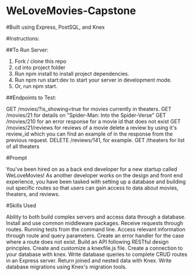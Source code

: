 # WeLoveMovies-Capstone

#Built using Express, PostSQL, and Knex

#Instructions:

##To Run Server:

1. Fork / clone this repo
2. cd into project folder
3. Run npm install to install project dependencies.
4. Run npm run start:dev to start your server in development mode.
5. Or, run npm start.

##Endpoints to Test:

GET /movies/?is_showing=true for movies currently in theaters.
GET /movies/21 for details on "Spider-Man: Into the Spider-Verse"
GET /movies/210 for an error response for a movie id that does not exist
GET /movies/21/reviews for reviews of a movie
delete a review by using it's review_id which you can find an example of in the response from the previous request. DELETE /reviews/141, for example.
GET /theaters for list of all theaters

#Prompt

You've been hired on as a back end developer for a new startup called WeLoveMovies! As another developer works on the design and front end experience, you have been tasked with setting up a database and building out specific routes so that users can gain access to data about movies, theaters, and reviews.

#Skills Used

Ability to both build complex servers and access data through a database.
Install and use common middleware packages.
Receive requests through routes.
Running tests from the command line.
Access relevant information through route and query parameters.
Create an error handler for the case where a route does not exist.
Build an API following RESTful design principles.
Create and customize a knexfile.js file.
Create a connection to your database with knex.
Write database queries to complete CRUD routes in an Express server.
Return joined and nested data with Knex.
Write database migrations using Knex's migration tools.
